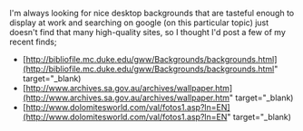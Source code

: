 I'm always looking for nice desktop backgrounds that are tasteful enough to display at work and searching on google (on this particular topic) just doesn't find that many high-quality sites, so I thought I'd post a few of my recent finds;

  * [http://bibliofile.mc.duke.edu/gww/Backgrounds/backgrounds.html](http://bibliofile.mc.duke.edu/gww/Backgrounds/backgrounds.html" target="_blank)
  * [http://www.archives.sa.gov.au/archives/wallpaper.htm](http://www.archives.sa.gov.au/archives/wallpaper.htm" target="_blank)
  * [http://www.dolomitesworld.com/val/fotos1.asp?ln=EN](http://www.dolomitesworld.com/val/fotos1.asp?ln=EN" target="_blank)